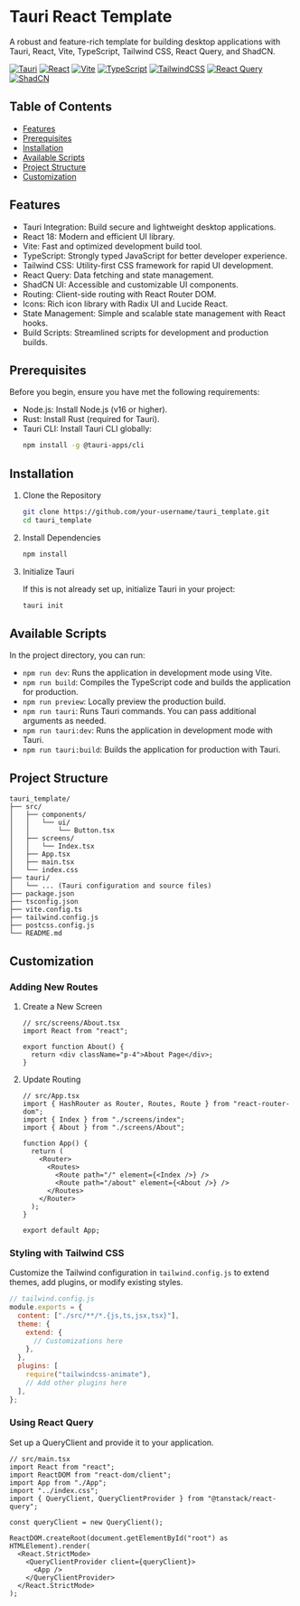 # Tauri React Template

A robust and feature-rich template for building desktop applications with Tauri, React, Vite, TypeScript, Tailwind CSS, React Query, and ShadCN.

[![Tauri](https://img.shields.io/badge/tauri-%2324C8DB.svg?style=for-the-badge&logo=tauri&logoColor=%23FFFFFF)](https://tauri.app/)
[![React](https://img.shields.io/badge/react-%2320232a.svg?style=for-the-badge&logo=react&logoColor=%2361DAFB)](https://reactjs.org/)
[![Vite](https://img.shields.io/badge/vite-%23646CFF.svg?style=for-the-badge&logo=vite&logoColor=white)](https://vitejs.dev/)
[![TypeScript](https://img.shields.io/badge/typescript-%23007ACC.svg?style=for-the-badge&logo=typescript&logoColor=white)](https://www.typescriptlang.org/)
[![TailwindCSS](https://img.shields.io/badge/tailwindcss-%2338B2AC.svg?style=for-the-badge&logo=tailwind-css&logoColor=white)](https://tailwindcss.com/)
[![React Query](https://img.shields.io/badge/-React%20Query-FF4154?style=for-the-badge&logo=react%20query&logoColor=white)](https://tanstack.com/query/latest/)
[![ShadCN](https://img.shields.io/badge/shadcn-black?style=for-the-badge&logo=shadcnui&logoColor=white)](https://ui.shadcn.com/)

## Table of Contents

- [Features](#features)
- [Prerequisites](#prerequisites)
- [Installation](#installation)
- [Available Scripts](#available-scripts)
- [Project Structure](#project-structure)
- [Customization](#customization)

## Features

- Tauri Integration: Build secure and lightweight desktop applications.
- React 18: Modern and efficient UI library.
- Vite: Fast and optimized development build tool.
- TypeScript: Strongly typed JavaScript for better developer experience.
- Tailwind CSS: Utility-first CSS framework for rapid UI development.
- React Query: Data fetching and state management.
- ShadCN UI: Accessible and customizable UI components.
- Routing: Client-side routing with React Router DOM.
- Icons: Rich icon library with Radix UI and Lucide React.
- State Management: Simple and scalable state management with React hooks.
- Build Scripts: Streamlined scripts for development and production builds.

## Prerequisites

Before you begin, ensure you have met the following requirements:

- Node.js: Install Node.js (v16 or higher).
- Rust: Install Rust (required for Tauri).
- Tauri CLI: Install Tauri CLI globally:
  ```bash
  npm install -g @tauri-apps/cli
  ```

## Installation

1. Clone the Repository

   ```bash
   git clone https://github.com/your-username/tauri_template.git
   cd tauri_template
   ```

2. Install Dependencies

   ```bash
   npm install
   ```

3. Initialize Tauri

   If this is not already set up, initialize Tauri in your project:

   ```bash
   tauri init
   ```

## Available Scripts

In the project directory, you can run:

- `npm run dev`: Runs the application in development mode using Vite.
- `npm run build`: Compiles the TypeScript code and builds the application for production.
- `npm run preview`: Locally preview the production build.
- `npm run tauri`: Runs Tauri commands. You can pass additional arguments as needed.
- `npm run tauri:dev`: Runs the application in development mode with Tauri.
- `npm run tauri:build`: Builds the application for production with Tauri.

## Project Structure

```
tauri_template/
├── src/
│   ├── components/
│   │   └── ui/
│   │       └── Button.tsx
│   ├── screens/
│   │   └── Index.tsx
│   ├── App.tsx
│   ├── main.tsx
│   └── index.css
├── tauri/
│   └── ... (Tauri configuration and source files)
├── package.json
├── tsconfig.json
├── vite.config.ts
├── tailwind.config.js
├── postcss.config.js
└── README.md
```

## Customization

### Adding New Routes

1. Create a New Screen

   ```tsx
   // src/screens/About.tsx
   import React from "react";

   export function About() {
     return <div className="p-4">About Page</div>;
   }
   ```

2. Update Routing

   ```tsx
   // src/App.tsx
   import { HashRouter as Router, Routes, Route } from "react-router-dom";
   import { Index } from "./screens/index";
   import { About } from "./screens/About";

   function App() {
     return (
       <Router>
         <Routes>
           <Route path="/" element={<Index />} />
           <Route path="/about" element={<About />} />
         </Routes>
       </Router>
     );
   }

   export default App;
   ```

### Styling with Tailwind CSS

Customize the Tailwind configuration in `tailwind.config.js` to extend themes, add plugins, or modify existing styles.

```javascript
// tailwind.config.js
module.exports = {
  content: ["./src/**/*.{js,ts,jsx,tsx}"],
  theme: {
    extend: {
      // Customizations here
    },
  },
  plugins: [
    require("tailwindcss-animate"),
    // Add other plugins here
  ],
};
```

### Using React Query

Set up a QueryClient and provide it to your application.

```tsx
// src/main.tsx
import React from "react";
import ReactDOM from "react-dom/client";
import App from "./App";
import "../index.css";
import { QueryClient, QueryClientProvider } from "@tanstack/react-query";

const queryClient = new QueryClient();

ReactDOM.createRoot(document.getElementById("root") as HTMLElement).render(
  <React.StrictMode>
    <QueryClientProvider client={queryClient}>
      <App />
    </QueryClientProvider>
  </React.StrictMode>
);
```
